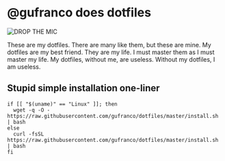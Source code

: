 # @gufranco does dotfiles

![DROP THE MIC](http://gifs.joelglovier.com/boom/mic-drop-2.gif)

These are my dotfiles. There are many like them, but these are mine. My dotfiles
are my best friend. They are my life. I must master them as I must master my
life. My dotfiles, without me, are useless. Without my dotfiles, I am useless.

## Stupid simple installation one-liner

```shell
if [[ "$(uname)" == "Linux" ]]; then
  wget -q -O - https://raw.githubusercontent.com/gufranco/dotfiles/master/install.sh | bash
else
  curl -fsSL https://raw.githubusercontent.com/gufranco/dotfiles/master/install.sh | bash
fi
```
